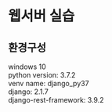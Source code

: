 # 웹서버 실습  
## 환경구성  
windows 10  
python version: 3.7.2  
venv name: django_py37  
django: 2.1.7  
django-rest-framework: 3.9.2  

